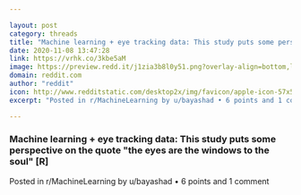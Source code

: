 ```yaml
---

layout: post
category: threads
title: "Machine learning + eye tracking data: This study puts some perspective on the quote \"the eyes are the windows to the soul\" [R]"
date: 2020-11-08 13:47:28
link: https://vrhk.co/3kbe5aM
image: https://preview.redd.it/j1zia3b8l0y51.png?overlay-align=bottom,left&crop=1200:628.272251309,smart&overlay-height=15p&overlay=%2Fwatermark%2Ft5_2r3gv.png%3Fs%3D25fde90502025a808e495a452fb2218b991321bd&width=1200&height=628.272251309&auto=webp&s=23cd8ef26b221f93da2b4a6a0be401fa0ab03e41
domain: reddit.com
author: "reddit"
icon: http://www.redditstatic.com/desktop2x/img/favicon/apple-icon-57x57.png
excerpt: "Posted in r/MachineLearning by u/bayashad • 6 points and 1 comment"

---
```


### Machine learning + eye tracking data: This study puts some perspective on the quote "the eyes are the windows to the soul" [R]

Posted in r/MachineLearning by u/bayashad • 6 points and 1 comment